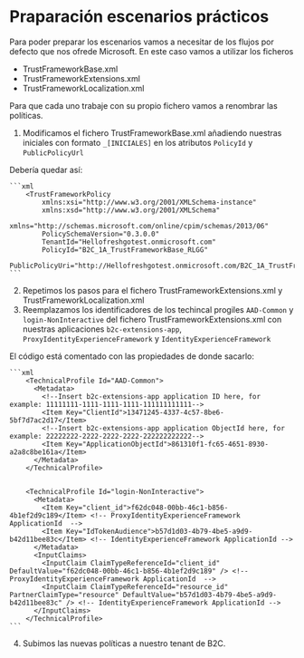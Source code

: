 # Praparación escenarios prácticos

Para poder preparar los escenarios vamos a necesitar de los flujos por defecto que nos ofrede Microsoft. En este caso vamos a utilizar los ficheros

- TrustFrameworkBase.xml
- TrustFrameworkExtensions.xml
- TrustFrameworkLocalization.xml

Para que cada uno trabaje con su propio fichero vamos a renombrar las políticas.

1. Modificamos el fichero TrustFrameworkBase.xml añadiendo nuestras iniciales con formato `_[INICIALES]` en los atributos `PolicyId` y `PublicPolicyUrl`

Debería quedar así:

    ```xml
        <TrustFrameworkPolicy
            xmlns:xsi="http://www.w3.org/2001/XMLSchema-instance"
            xmlns:xsd="http://www.w3.org/2001/XMLSchema"
            xmlns="http://schemas.microsoft.com/online/cpim/schemas/2013/06"
            PolicySchemaVersion="0.3.0.0"
            TenantId="Hellofreshgotest.onmicrosoft.com"
            PolicyId="B2C_1A_TrustFrameworkBase_RLGG"
            PublicPolicyUri="http://Hellofreshgotest.onmicrosoft.com/B2C_1A_TrustFrameworkBase_RLGG">
    ```

2. Repetimos los pasos para el fichero TrustFrameworkExtensions.xml y TrustFrameworkLocalization.xml
3. Reemplazamos los identificadores de los techincal progiles `AAD-Common` y `login-NonInteractive` del fichero TrustFrameworkExtensions.xml con nuestras aplicaciones `b2c-extensions-app`, `ProxyIdentityExperienceFramework` y `IdentityExperienceFramework`

El código está comentado con las propiedades de donde sacarlo:

    ```xml
        <TechnicalProfile Id="AAD-Common">
          <Metadata>
            <!--Insert b2c-extensions-app application ID here, for example: 11111111-1111-1111-1111-111111111111-->  
            <Item Key="ClientId">13471245-4337-4c57-8be6-5bf7d7ac2d17</Item>
            <!--Insert b2c-extensions-app application ObjectId here, for example: 22222222-2222-2222-2222-222222222222-->
            <Item Key="ApplicationObjectId">861310f1-fc65-4651-8930-a2a8c8be161a</Item>
          </Metadata>
        </TechnicalProfile>


        <TechnicalProfile Id="login-NonInteractive">
          <Metadata>
            <Item Key="client_id">f62dc048-00bb-46c1-b856-4b1ef2d9c189</Item> <!-- ProxyIdentityExperienceFramework ApplicationId  -->
            <Item Key="IdTokenAudience">b57d1d03-4b79-4be5-a9d9-b42d11bee83c</Item> <!-- IdentityExperienceFramework ApplicationId -->
          </Metadata>
          <InputClaims>
            <InputClaim ClaimTypeReferenceId="client_id" DefaultValue="f62dc048-00bb-46c1-b856-4b1ef2d9c189" /> <!-- ProxyIdentityExperienceFramework ApplicationId  -->
            <InputClaim ClaimTypeReferenceId="resource_id" PartnerClaimType="resource" DefaultValue="b57d1d03-4b79-4be5-a9d9-b42d11bee83c" /> <!-- IdentityExperienceFramework ApplicationId -->
          </InputClaims>
        </TechnicalProfile>
    ```

4. Subimos las nuevas políticas a nuestro tenant de B2C.